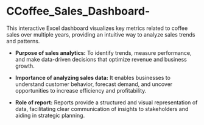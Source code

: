 # CCoffee_Sales_Dashboard-

This interactive Excel dashboard visualizes key metrics related to coffee sales over multiple years, providing an intuitive way to analyze sales trends and patterns.

- **Purpose of sales analytics:** To identify trends, measure performance, and make data-driven decisions that optimize revenue and business growth.

- **Importance of analyzing sales data:** It enables businesses to understand customer behavior, forecast demand, and uncover opportunities to increase efficiency and profitability.

- **Role of report:** Reports provide a structured and visual representation of data, facilitating clear communication of insights to stakeholders and aiding in strategic planning.



